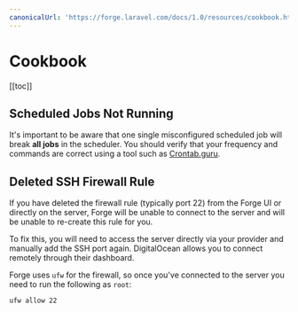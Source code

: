 ```yaml
---
canonicalUrl: 'https://forge.laravel.com/docs/1.0/resources/cookbook.html'
---
```

# Cookbook

[[toc]]

## Scheduled Jobs Not Running

It's important to be aware that one single misconfigured scheduled job will break **all jobs** in the scheduler. You should verify that your frequency and commands are correct using a tool such as [Crontab.guru](https://crontab.guru).

## Deleted SSH Firewall Rule

If you have deleted the firewall rule (typically port 22) from the Forge UI or directly on the server, Forge will be unable to connect to the server and will be unable to re-create this rule for you.

To fix this, you will need to access the server directly via your provider and manually add the SSH port again. DigitalOcean allows you to connect remotely through their dashboard.

Forge uses `ufw` for the firewall, so once you've connected to the server you need to run the following as `root`:

```bash
ufw allow 22
```